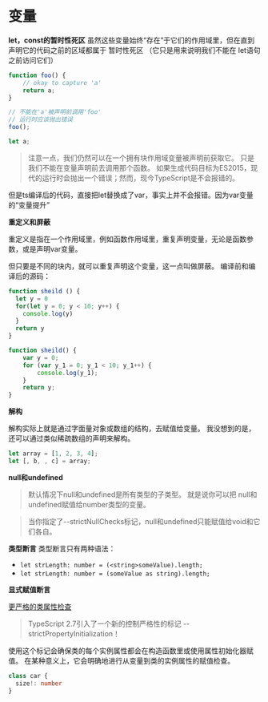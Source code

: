 # 变量

**let，const的暂时性死区**
虽然这些变量始终“存在”于它们的作用域里，但在直到声明它的代码之前的区域都属于 暂时性死区
（它只是用来说明我们不能在 let语句之前访问它们）

```ts
function foo() {
    // okay to capture 'a'
    return a;
}

// 不能在'a'被声明前调用'foo'
// 运行时应该抛出错误
foo();

let a;
```

> 注意一点，我们仍然可以在一个拥有块作用域变量被声明前获取它。 只是我们不能在变量声明前去调用那个函数。 如果生成代码目标为ES2015，现代的运行时会抛出一个错误；然而，现今TypeScript是不会报错的。

但是ts编译后的代码，直接把let替换成了var，事实上并不会报错。因为var变量的“变量提升”


**重定义和屏蔽**

重定义是指在一个作用域里，例如函数作用域里，重复声明变量，无论是函数参数，或是声明var变量。

但只要是不同的块内，就可以重复声明这个变量，这一点叫做屏蔽。
编译前和编译后的源码：

```js
function sheild () {
  let y = 0
  for(let y = 0; y < 10; y++) {
    console.log(y)
  }
  return y
}

function sheild() {
    var y = 0;
    for (var y_1 = 0; y_1 < 10; y_1++) {
        console.log(y_1);
    }
    return y;
}
```


**解构**


解构实际上就是通过字面量对象或数组的结构，去赋值给变量。
我没想到的是，还可以通过类似稀疏数组的声明来解构。

```ts
let array = [1, 2, 3, 4];
let [, b, , c] = array;
```

**null和undefined**

> 默认情况下null和undefined是所有类型的子类型。 就是说你可以把 null和undefined赋值给number类型的变量。

> 当你指定了--strictNullChecks标记，null和undefined只能赋值给void和它们各自。


**类型断言**
类型断言只有两种语法：
* ```let strLength: number = (<string>someValue).length;```
* ```let strLength: number = (someValue as string).length;```

**显式赋值断言**

[更严格的类属性检查](https://www.tslang.cn/docs/release-notes/typescript-2.7.html)

> TypeScript 2.7引入了一个新的控制严格性的标记 --strictPropertyInitialization！

使用这个标记会确保类的每个实例属性都会在构造函数里或使用属性初始化器赋值。 在某种意义上，它会明确地进行从变量到类的实例属性的赋值检查。

```ts
class car {
  size!: number
}
```